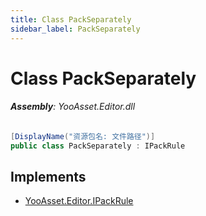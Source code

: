 ```yaml
---
title: Class PackSeparately
sidebar_label: PackSeparately
---
```

# Class PackSeparately


###### **Assembly**: YooAsset.Editor.dll

```csharp title="Declaration"
[DisplayName("资源包名: 文件路径")]
public class PackSeparately : IPackRule
```

## Implements

* [YooAsset.Editor.IPackRule](../YooAsset.Editor/IPackRule.md)
